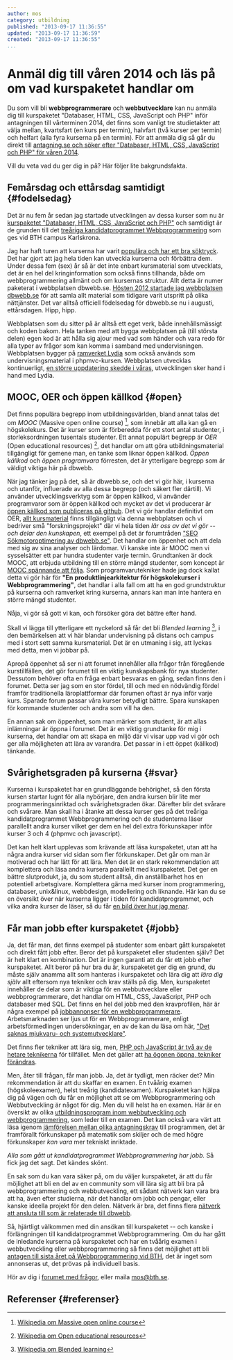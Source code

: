 ```yaml
---
author: mos
category: utbildning
published: "2013-09-17 11:36:55"
updated: "2013-09-17 11:36:59"
created: "2013-09-17 11:36:55"
...
```

Anmäl dig till våren 2014 och läs på om vad kurspaketet handlar om
==================================

Du som vill bli **webbprogrammerare** och **webbutvecklare** kan nu anmäla dig till kurspaketet "Databaser, HTML, CSS, JavaScript och PHP" inför antagningen till vårterminen 2014, det finns som vanligt tre studietakter att välja mellan, kvartsfart (en kurs per termin), halvfart (två kurser per termin) och helfart (alla fyra kurserna på en termin). För att anmäla dig så går du direkt till [antagning.se och söker efter "Databaser, HTML, CSS, JavaScript och PHP" för våren 2014](https://www.antagning.se/se/search?period=VT_2014&freeText=Databaser%2C+HTML%2C+CSS%2C+JavaScript+och+PHP).

Vill du veta vad du ger dig in på? Här följer lite bakgrundsfakta.

<!--more-->


Femårsdag och ettårsdag samtidigt {#fodelsedag}
--------------------------------------------------------

Det är nu fem år sedan jag startade utvecklingen av dessa kurser som nu är [kurspaketet "Databaser, HTML, CSS, JavaScript och PHP"](utbildning#kurspaket) och samtidigt är de grunden till det [
treåriga kandidatprogrammet Webbprogrammering](utbildning#kandidatprogram) som ges vid BTH campus Karlskrona.

Jag har haft turen att kurserna har varit [populära och har ett bra söktryck](blogg/soktryck-pa-kurspaketet-infor-hosten-2013). Det har gjort att jag hela tiden kan utveckla kurserna och förbättra dem. Under dessa fem (sex) år så är det inte enbart kursmaterial som utvecklats, det är en hel del kringinformation som också finns tillhanda, både om webbprogrammering allmänt och om kursernas struktur. Allt detta är numer paketerat i webbplatsen dbwebb.se. [Hösten 2012 startade jag webbplatsen dbwebb.se](blogg/dbwebb-se-sjosatts-for-forsta-gangen) för att samla allt material som tidigare varit utspritt på olika nättjänster. Det var alltså officiell födelsedag för dbwebb.se nu i augusti, ettårsdagen. Hipp, hipp. 

Webbplatsen som du sitter på är alltså ett eget verk, både innehållsmässigt och koden bakom. Hela tanken med att bygga webbplatsen på (till största delen) egen kod är att hålla sig ajour med vad som händer och vara redo för alla typer av frågor som kan komma i samband med undervisningen. Webbplatsen bygger på [ramverket Lydia](lydia/tutorial) som också används som undervisningsmaterial i phpmvc-kursen. Webbplatsen utvecklas kontinuerligt, [en större uppdatering skedde i våras](blogg/version-2-av-dbwebb-se), utvecklingen sker hand i hand med Lydia.



MOOC, OER och öppen källkod {#open}
--------------------------------------------------------

Det finns populära begrepp inom utbildningsvärlden, bland annat talas det om *MOOC* (Massive open online course) [^1], som innebär att alla kan gå en högskolekurs. Det är kurser som är förberedda för ett stort antal studenter, i storleksordningen tusentals studenter. Ett annat populärt begrepp är *OER* (Open educational resources) [^2], det handlar om att göra utbildningsmaterial tillgängligt för gemene man, en tanke som liknar öppen källkod. *Öppen källkod* och *öppen programvara* förresten, det är ytterligare begrepp som är väldigt viktiga här på dbwebb. 

När jag tänker jag på det, så är dbwebb.se, och det vi gör här, i kurserna och utanför, influerade av alla dessa begrepp (och säkert fler därtill). Vi använder utvecklingsverktyg som är öppen källkod, vi använder programvaror som är öppen källkod och mycket av det vi producerar är [öppen källkod som publiceras på github](https://github.com/mosbth). Det vi gör handlar definitivt om OER, [allt kursmaterial](kurser) finns tillgängligt via denna webbplatsen och vi bedriver små "forskningsprojekt" där vi hela tiden *lär oss av det vi gör -- och delar den kunskapen*, ett exempel på det är forumtråden ["SEO Sökmotoroptimering av dbwebb.se"](t/522). Det handlar om öppenhet och att dela med sig av sina analyser och lärdomar. Vi kanske inte är MOOC men vi sysselsätter ett par hundra studenter varje termin. Grundtanken är dock MOOC, att erbjuda utbildning till en större mängd studenter, som koncept är [MOOC spännande att följa](blogg/den-nationella-debatten-om-distansutbildning-tar-fart). Som programvarutekniker hade jag dock kallat detta vi gör här för **"En produktlinjearkitektur för högskolekurser i Webbprogrammering"**, det handlar i alla fall om att ha en god grundstruktur på kurserna och ramverket kring kurserna, annars kan man inte hantera en större mängd studenter.

Nåja, vi gör så gott vi kan, och försöker göra det bättre efter hand.

Skall vi lägga till ytterligare ett nyckelord så får det bli *Blended learning* [^3], i den bemärkelsen att vi här blandar undervisning på distans och campus med i stort sett samma kursmaterial. Det är en utmaning i sig, att lyckas med detta, men vi jobbar på.

Apropå öppenhet så ser ni att forumet innehåller alla frågor från föregående kurstillfällen, det gör forumet till en viktig kunskapsbank för nya studenter. Dessutom behöver ofta en fråga enbart besvaras en gång, sedan finns den i forumet. Detta ser jag som en stor fördel, till och med en nödvändig fördel framför traditionella läroplattformar där forumen oftast är nya inför varje kurs. Sparade forum passar våra kurser betydligt bättre. Spara kunskapen för kommande studenter och andra som vill ha den.

En annan sak om öppenhet, som man märker som student, är att allas inlämningar är öppna i forumet. Det är en viktig grundtanke för mig i kurserna, det handlar om att skapa en miljö där vi visar upp vad vi gör och ger alla möjligheten att lära av varandra. Det passar in i ett öppet (källkod) tänkande.



Svårighetsgraden på kurserna {#svar}
--------------------------------------------------------

Kurserna i kurspaketet har en grundläggande behörighet, så den första kursen startar lugnt för alla nybörjare, den andra kursen blir lite mer programmeringsinriktad och svårighetsgraden ökar. Därefter blir det svårare och svårare. Man skall ha i åtanke att dessa kurser ges på det treåriga kandidatprogrammet Webbprogrammering och de studenterna läser parallellt andra kurser vilket ger dem en hel del extra förkunskaper inför kurser 3 och 4 (phpmvc och javascript).

Det kan helt klart upplevas som krävande att läsa kurspaketet, utan att ha några andra kurser vid sidan som fler förkunskaper. Det går om man är motiverad och har lätt för att lära. Men det är en stark rekommendation att komplettera och läsa andra kursera parallellt med kurspaketet. Det ger en bättre slutprodukt, ja, du som student alltså, din anställbarhet hos en potentiell arbetsgivare. Komplettera gärna med kurser inom programmering, databaser, unix&linux, webbdesign, modellering och liknande. Här kan du se en översikt över när kurserna ligger i tiden för kandidatprogrammet, och vilka andra kurser de läser, så du får [en bild över hur jag menar](wip/oversikt).



Får man jobb efter kurspaketet {#jobb}
--------------------------------------------------------

Ja, det får man, det finns exempel på studenter som enbart gått kurspaketet och direkt fått jobb efter. Beror det på kurspaketet eller studenten själv? Det är helt klart en kombination. Det är ingen garanti att du får ett jobb efter kurspaketet. Allt beror på hur bra du är, kurspaketet ger dig en grund, du måste själv anamma allt som hanteras i kurspaketet och lära dig att *lära dig själv* allt eftersom nya tekniker och krav ställs på dig. Men, kurspaketet innehåller de delar som är viktiga för en webbutvecklare eller webbprogrammerare, det handlar om HTML, CSS, JavaScript, PHP och databaser med SQL. Det finns en hel del jobb med den kravprofilen, här är några exempel på [jobbannonser för en webbprogrammerare](blogg/hur-ser-arbetsmarknaden-ut-for-en-webbprogrammerare-eller-webbutvecklare). Arbetsmarknaden ser ljus ut för en Webbprogrammerare, enligt arbetsförmedlingen undersökningar, en av de kan du läsa om här, ["Det saknas mjukvaru- och systemutvecklare"](http://programvaruteknik.blogspot.se/2012/06/brist-pa-mjukvaru-och-systemutvecklare.html).

Det finns fler tekniker att lära sig, men, [PHP och JavaScript är två av de hetare teknikerna](blogg/tva-heta-programmeringssprak-att-lara-sig-php-och-javascript) för tillfället. Men det gäller att [ha ögonen öppna, tekniker förändras](blogg/vilka-ar-de-mest-populara-teknikerna-pa-webbplatser). 

Men, åter till frågan, får man jobb. Ja, det är tydligt, men räcker det? Min rekommendation är att du skaffar en examen. En tvåårig examen (högskoleexamen), helst treårig (kandidatexamen). Kurspaketet kan hjälpa dig på vägen och du får en möjlighet att se om Webbprogrammering och Webbutveckling är något för dig. Men du vill helst ha en examen. Här är en översikt av olika [utbildningsprogram inom webbutveckling och webbprogrammering](blogg/en-oversikt-av-ansokningssiffror-till-hosten-2013-for-utbildningar-i-webbutveckling), som leder till en examen. Det kan också vara värt att läsa igenom [jämförelsen mellan olika antagningskrav](blogg/jamforelse-mellan-antagningskrav-och-kurser-i-matematik-for-hogskoleprogram-i-webbutveckling-och-webbprogrammering) till programmen, det är framförallt förkunskaper på matematik som skiljer och de med högre förkunskaper *kan vara* mer tekniskt inriktade.

*Alla som gått ut kandidatprogrammet Webbprogrammering har jobb.* Så fick jag det sagt. Det kändes skönt.

En sak som du kan vara säker på, om du väljer kurspaketet, är att du får möjlighet att bli en del av en community som vill lära sig att bli bra på webbprogrammering och webbutveckling, ett sådant nätverk kan vara bra att ha, även efter studierna, när det handlar om jobb och pengar, eller kanske ideella projekt för den delen. Nätverk är bra, det finns flera [nätverk att ansluta till som är relaterade till dbwebb](blogg/natverk-att-ansluta-sig-till-nar-du-ar-fardig-som-student).

Så, hjärtligt välkommen med din ansökan till kurspaketet -- och kanske i förlängningen till kandidatprogrammet Webbprogrammering. Om du har gått de inledande kurserna på kurspaketet och har en tvåårig examen i webbutveckling eller webbprogrammering så finns det möjlighet att bli [antagen till sista året på Webbprogrammering vid BTH](t/1438), det är inget som annonseras ut, det prövas på individuell basis.

Hör av dig i [forumet med frågor](forum/viewforum.php?f=30), eller maila mos@bth.se.



Referenser {#referenser}
--------------------------------------------------------

[^1]: [Wikipedia om Massive open online course](http://en.wikipedia.org/wiki/Massive_open_online_course)
[^2]: [Wikipedia om Open educational resources](http://en.wikipedia.org/wiki/Open_educational_resources)
[^3]: [Wikipedia om Blended learning](http://en.wikipedia.org/wiki/Blended_learning)

